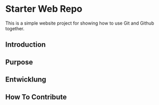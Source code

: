 # Starter Web Repo

This is a simple website project for showing how to use Git and Github together.

## Introduction

## Purpose

## Entwicklung

## How To Contribute